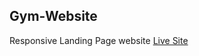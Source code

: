 ## Gym-Website
Responsive Landing Page website [Live Site](https://sawdahoque234.github.io/gym-website/)

